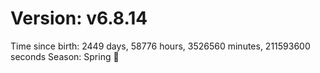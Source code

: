 # Version: v6.8.14
Time since birth: 2449 days, 58776 hours, 3526560 minutes, 211593600 seconds
Season: Spring 🌸
